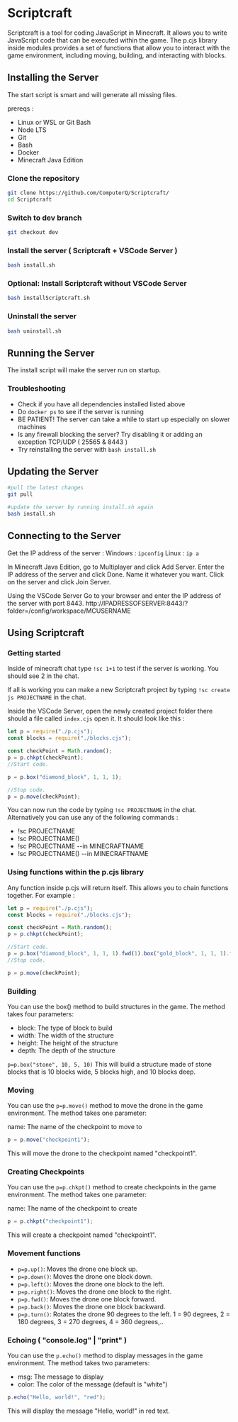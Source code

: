 # Scriptcraft

Scriptcraft is a tool for coding JavaScript in Minecraft. It allows you to write JavaScript code that can be executed within the game. The p.cjs library inside modules provides a set of functions that allow you to interact with the game environment, including moving, building, and interacting with blocks.

## Installing the Server

The start script is smart and will generate all missing files.

prereqs :

- Linux or WSL or Git Bash
- Node LTS
- Git
- Bash
- Docker
- Minecraft Java Edition

### Clone the repository

```sh
git clone https://github.com/ComputerQ/Scriptcraft/
cd Scriptcraft
```

### Switch to dev branch

```sh
git checkout dev
```

### Install the server ( Scriptcraft + VSCode Server )

```sh
bash install.sh
```

### Optional: Install Scriptcraft without VSCode Server

```sh
bash installScriptcraft.sh
```

### Uninstall the server

```sh
bash uninstall.sh
```

## Running the Server

The install script will make the server run on startup.

### Troubleshooting

- Check if you have all dependencies installed listed above
- Do `docker ps` to see if the server is running
- BE PATIENT! The server can take a while to start up especially on slower machines
- Is any firewall blocking the server? Try disabling it or adding an exception TCP/UDP ( 25565 & 8443 )
- Try reinstalling the server with `bash install.sh`

## Updating the Server

```sh
#pull the latest changes
git pull

#update the server by running install.sh again
bash install.sh
```

## Connecting to the Server

Get the IP address of the server :
Windows : `ipconfig`
Linux : `ip a`

In Minecraft Java Edition, go to Multiplayer and click Add Server.
Enter the IP address of the server and click Done. Name it whatever you want.
Click on the server and click Join Server.

Using the VSCode Server
Go to your browser and enter the IP address of the server with port 8443.
http://IPADRESSOFSERVER:8443/?folder=/config/workspace/MCUSERNAME

## Using Scriptcraft

### Getting started

Inside of minecraft chat type `!sc 1+1` to test if the server is working. You should see 2 in the chat.

If all is working you can make a new Scriptcraft project by typing `!sc create js PROJECTNAME` in the chat.

Inside the VSCode Server, open the newly created project folder there should a file called `index.cjs` open it.
It should look like this :

```js
let p = require("./p.cjs");
const blocks = require("./blocks.cjs");

const checkPoint = Math.random();
p = p.chkpt(checkPoint);
//Start code.

p = p.box("diamond_block", 1, 1, 1);

//Stop code.
p = p.move(checkPoint);
```

You can now run the code by typing `!sc PROJECTNAME` in the chat.
Alternatively you can use any of the following commands :

- !sc PROJECTNAME
- !sc PROJECTNAME()
- !sc PROJECTNAME --in MINECRAFTNAME
- !sc PROJECTNAME() --in MINECRAFTNAME

### Using functions within the p.cjs library

Any function inside p.cjs will return itself. This allows you to chain functions together.
For example :

```js
let p = require("./p.cjs");
const blocks = require("./blocks.cjs");

const checkPoint = Math.random();
p = p.chkpt(checkPoint);

//Start code.
p = p.box("diamond_block", 1, 1, 1).fwd(1).box("gold_block", 1, 1, 1).fwd(1).box("emerald_block", 1, 1, 1);
//Stop code.

p = p.move(checkPoint);
```

### Building

You can use the box() method to build structures in the game. The method takes four parameters:

- block: The type of block to build
- width: The width of the structure
- height: The height of the structure
- depth: The depth of the structure

`p=p.box("stone", 10, 5, 10)`
This will build a structure made of stone blocks that is 10 blocks wide, 5 blocks high, and 10 blocks deep.

### Moving

You can use the `p=p.move()` method to move the drone in the game environment. The method takes one parameter:

name: The name of the checkpoint to move to

```js
p = p.move("checkpoint1");
```

This will move the drone to the checkpoint named "checkpoint1".

### Creating Checkpoints

You can use the `p=p.chkpt()` method to create checkpoints in the game environment. The method takes one parameter:

name: The name of the checkpoint to create

```js
p = p.chkpt("checkpoint1");
```

This will create a checkpoint named "checkpoint1".

### Movement functions

- `p=p.up()`: Moves the drone one block up.
- `p=p.down()`: Moves the drone one block down.
- `p=p.left()`: Moves the drone one block to the left.
- `p=p.right()`: Moves the drone one block to the right.
- `p=p.fwd()`: Moves the drone one block forward.
- `p=p.back()`: Moves the drone one block backward.
- `p=p.turn()`: Rotates the drone 90 degrees to the left. 1 = 90 degrees, 2 = 180 degrees, 3 = 270 degrees, 4 = 360 degrees,..

### Echoing ( "console.log" | "print" )

You can use the `p.echo()` method to display messages in the game environment. The method takes two parameters:

- msg: The message to display
- color: The color of the message (default is "white")

```js
p.echo("Hello, world!", "red");
```

This will display the message "Hello, world!" in red text.
